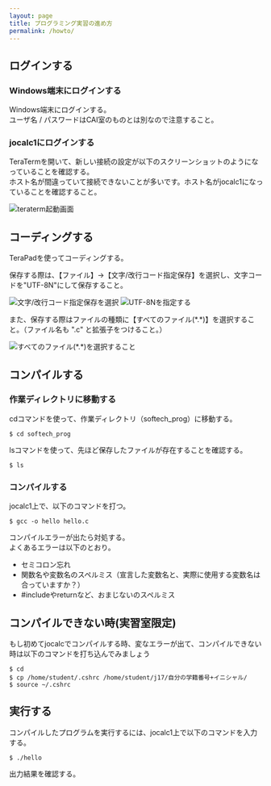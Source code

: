 ```yaml
---
layout: page
title: プログラミング実習の進め方
permalink: /howto/
---
```


## ログインする

### Windows端末にログインする
Windows端末にログインする。  
ユーザ名 / パスワードはCAI室のものとは別なので注意すること。

### jocalc1にログインする
TeraTermを開いて、新しい接続の設定が以下のスクリーンショットのようになっていることを確認する。  
ホスト名が間違っていて接続できないことが多いです。ホスト名がjocalc1になっていることを確認すること。

![teraterm起動画面]({{site.baseurl}}/images/teraterm1.jpg)


## コーディングする
TeraPadを使ってコーディングする。

保存する際は、【ファイル】->【文字/改行コード指定保存】を選択し、文字コードを"UTF-8N"にして保存すること。

![文字/改行コード指定保存を選択]({{site.baseurl}}/images/save1.jpg)
![UTF-8Nを指定する]({{site.baseurl}}/images/save2.jpg)

また、保存する際はファイルの種類に【すべてのファイル(\*.\*)】を選択すること。（ファイル名も ".c" と拡張子をつけること。）

![すべてのファイル(\*.\*)を選択すること]({{site.baseurl}}/images/save3.jpg)


## コンパイルする

### 作業ディレクトリに移動する
cdコマンドを使って、作業ディレクトリ（softech_prog）に移動する。

```
$ cd softech_prog
```

lsコマンドを使って、先ほど保存したファイルが存在することを確認する。

```
$ ls
```

### コンパイルする
jocalc1上で、以下のコマンドを打つ。

```
$ gcc -o hello hello.c
```


コンパイルエラーが出たら対処する。  
よくあるエラーは以下のとおり。

- セミコロン忘れ
- 関数名や変数名のスペルミス（宣言した変数名と、実際に使用する変数名は合っていますか？）
- #includeやreturnなど、おまじないのスペルミス

## コンパイルできない時(実習室限定)

もし初めてjocalcでコンパイルする時、変なエラーが出て、コンパイルできない時は以下のコマンドを打ち込んでみましょう

```
$ cd
$ cp /home/student/.cshrc /home/student/j17/自分の学籍番号+イニシャル/
$ source ~/.cshrc
```

## 実行する
コンパイルしたプログラムを実行するには、jocalc1上で以下のコマンドを入力する。

```
$ ./hello
```

出力結果を確認する。




